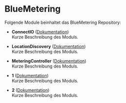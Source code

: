 # BlueMetering

Folgende Module beinhaltet das BlueMetering Repository:

- __ConnectIO__ ([Dokumentation](ConnectIO))  
	Kurze Beschreibung des Moduls.

- __LocationDiscovery__ ([Dokumentation](LocationDiscovery))  
	Kurze Beschreibung des Moduls.

- __MeteringController__ ([Dokumentation](MeteringController))  
	Kurze Beschreibung des Moduls.

- __1__ ([Dokumentation](1))  
	Kurze Beschreibung des Moduls.

- __2__ ([Dokumentation](2))  
	Kurze Beschreibung des Moduls.